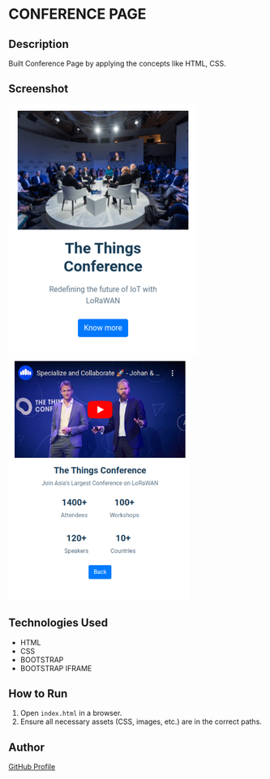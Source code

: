 # CONFERENCE PAGE

## Description
Built Conference Page by applying the concepts like HTML, CSS.

## Screenshot
![Project Screenshot](screenshot.png)
![Project Screenshot](screenshot2.png)

## Technologies Used
- HTML
- CSS
- BOOTSTRAP
- BOOTSTRAP IFRAME

## How to Run
1. Open `index.html` in a browser.
2. Ensure all necessary assets (CSS, images, etc.) are in the correct paths.

## Author
[GitHub Profile](https://github.com/TRINITY2498)